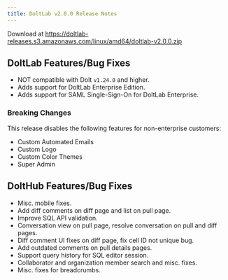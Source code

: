 ```yaml
---
title: DoltLab v2.0.0 Release Notes
---
```


Download at https://doltlab-releases.s3.amazonaws.com/linux/amd64/doltlab-v2.0.0.zip

## DoltLab Features/Bug Fixes
* NOT compatible with Dolt `v1.24.0` and higher.
* Adds support for DoltLab Enterprise Edition.
* Adds support for SAML Single-Sign-On for DoltLab Enterprise.

### Breaking Changes
This release disables the following features for non-enterprise customers:
* Custom Automated Emails
* Custom Logo
* Custom Color Themes
* Super Admin

## DoltHub Features/Bug Fixes
* Misc. mobile fixes.
* Add diff comments on diff page and list on pull page.
* Improve SQL API validation.
* Conversation view on pull page, resolve conversation on pull and diff pages.
* Diff comment UI fixes on diff page, fix cell ID not unique bug.
* Add outdated comments on pull details pages.
* Support query history for SQL editor session.
* Collaborator and organization member search and misc. fixes.
* Misc. fixes for breadcrumbs.
